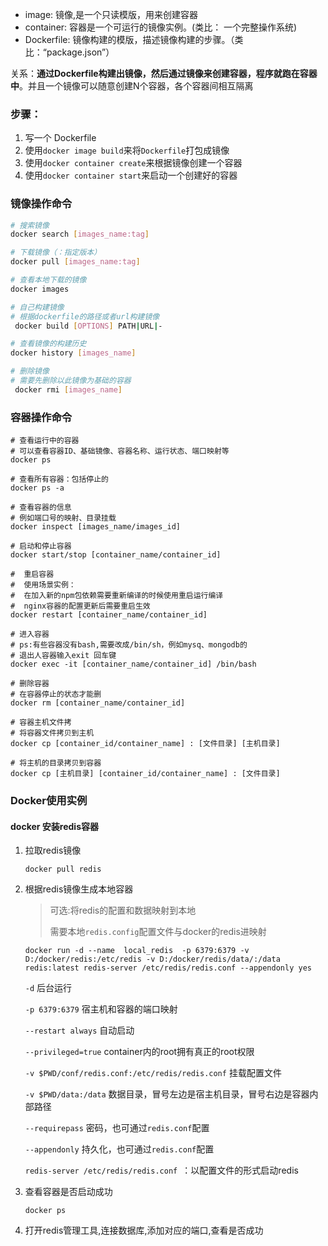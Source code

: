 - image: 镜像,是一个只读模版，用来创建容器
- container:   容器是一个可运行的镜像实例。(类比： 一个完整操作系统)
- Dockerfile: 镜像构建的模版，描述镜像构建的步骤。（类比：“package.json”）

关系：**通过Dockerfile构建出镜像，然后通过镜像来创建容器，程序就跑在容器中**。并且一个镜像可以随意创建N个容器，各个容器间相互隔离

### 步骤：

1. 写一个 Dockerfile
2. 使用`docker image build`来将`Dockerfile`打包成镜像
3. 使用`docker container create`来根据镜像创建一个容器
4. 使用`docker container start`来启动一个创建好的容器

### 镜像操作命令

```sh
# 搜索镜像
docker search [images_name:tag]

# 下载镜像（：指定版本）
docker pull [images_name:tag]

# 查看本地下载的镜像
docker images

# 自己构建镜像
# 根据dockerfile的路径或者url构建镜像
 docker build [OPTIONS] PATH|URL|-

# 查看镜像的构建历史
docker history [images_name]

# 删除镜像
# 需要先删除以此镜像为基础的容器
 docker rmi [images_name]
```

### 容器操作命令

```shell
# 查看运行中的容器
# 可以查看容器ID、基础镜像、容器名称、运行状态、端口映射等
docker ps

# 查看所有容器：包括停止的
docker ps -a

# 查看容器的信息
# 例如端口号的映射、目录挂载
docker inspect [images_name/images_id]

# 启动和停止容器
docker start/stop [container_name/container_id]

#  重启容器
#  使用场景实例：
#  在加入新的npm包依赖需要重新编译的时候使用重启运行编译
#  nginx容器的配置更新后需要重启生效
docker restart [container_name/container_id]

# 进入容器
# ps:有些容器没有bash,需要改成/bin/sh，例如mysq、mongodb的
# 退出人容器输入exit 回车键
docker exec -it [container_name/container_id] /bin/bash

# 删除容器
# 在容器停止的状态才能删
docker rm [container_name/container_id]

# 容器主机文件拷
# 将容器文件拷贝到主机
docker cp [container_id/container_name] : [文件目录] [主机目录]

# 将主机的目录拷贝到容器
docker cp [主机目录] [container_id/container_name] : [文件目录]

```



### Docker使用实例



#### docker 安装redis容器

1. 拉取redis镜像

   ```shell
   docker pull redis
   ```

2. 根据redis镜像生成本地容器

   > 可选:将redis的配置和数据映射到本地
   >
   > 需要本地`redis.config`配置文件与docker的redis进映射

   ```
   docker run -d --name  local_redis  -p 6379:6379 -v D:/docker/redis:/etc/redis -v D:/docker/redis/data/:/data redis:latest redis-server /etc/redis/redis.conf --appendonly yes
   ```

   `-d` 后台运行

   `-p 6379:6379` 宿主机和容器的端口映射

   `--restart always`  自动启动

   `--privileged=true` container内的root拥有真正的root权限

   `-v $PWD/conf/redis.conf:/etc/redis/redis.conf`  挂载配置文件

   `-v $PWD/data:/data`  数据目录，冒号左边是宿主机目录，冒号右边是容器内部路径

   `--requirepass` 密码，也可通过`redis.conf`配置

   `--appendonly` 持久化，也可通过`redis.conf`配置

   `redis-server /etc/redis/redis.conf `：以配置文件的形式启动redis

3. 查看容器是否启动成功

   ```
   docker ps
   ```

4. 打开redis管理工具,连接数据库,添加对应的端口,查看是否成功



